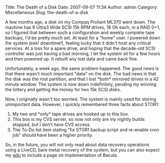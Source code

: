 Title: The Death of a Disk
Date: 2007-09-07 11:34
Author: admin
Category: Miscellaneous
Slug: the-death-of-a-disk

A few months ago, a disk on my Compaq Proliant ML370 went down. The
machine has 6 Ultra3 Wide SCSI 15k RPM drives, 18 Gb each, in a RAID
0+1, so I figured that between such a configuration and weekly complete
tape backups, I'd be pretty much set. At least for a "home" user. I
powered down the system (eek! downtime!), feeling lucky that it didn't
host any critical services. At a loss for a spare drive, and hoping that
the decade-old SCSI controller was just having a bad morning, I let the
system sit for a few hours and then powered up. It rebuilt any lost data
and came back fine.

Unfortunately, a week ago, the same problem happened. The good news is
that there wasn't much important "data" on the disk. The bad news is
that the disk was the root partition, and that I lost \*both\* mirrored
drives in a 42 minute window. The system is now down indefinitely,
pending my winning the lottery and getting the money for two 15k SCSI
disks.

Now, I originally wasn't too worried. The system is mainly used for
storing unimportant data. However, I quickly remembered three facts
about STOR1:

1.  My two and \*only\* tape drives are hooked up to this box.
2.  This box is my CVS server, so now not only are my nightly builds
    stopped, but I don't have CVS access.
3.  The To-Do list item stating "fix STOR1 backup script and re-enable
    cron job" should have been a higher priority.

So, in the future, you will not only read about data recovery operations
using a LiveCD, bare metal recovery of the system, but you can also
expect my [wiki](http://wiki.jasonantman.com) to include a page on
implementation of Bacula.
